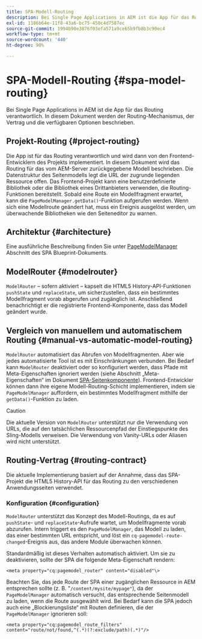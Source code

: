 ```yaml
---
title: SPA-Modell-Routing
description: Bei Single Page Applications in AEM ist die App für das Routing verantwortlich. In diesem Dokument werden der Routing-Mechanismus, der Vertrag und die verfügbaren Optionen beschrieben.
exl-id: 1186b64e-11f8-43a6-bc75-450c4d7587ec
source-git-commit: 1994b90e3876f03efa571a9ce65b9fb8b3c90ec4
workflow-type: tm+mt
source-wordcount: '440'
ht-degree: 90%

---
```


# SPA-Modell-Routing {#spa-model-routing}

Bei Single Page Applications in AEM ist die App für das Routing verantwortlich. In diesem Dokument werden der Routing-Mechanismus, der Vertrag und die verfügbaren Optionen beschrieben.

## Projekt-Routing {#project-routing}

Die App ist für das Routing verantwortlich und wird dann von den Frontend-Entwicklern des Projekts implementiert. In diesem Dokument wird das Routing für das vom AEM-Server zurückgegebene Modell beschrieben. Die Datenstruktur des Seitenmodells legt die URL der zugrunde liegenden Ressource offen. Das Frontend-Projekt kann eine benutzerdefinierte Bibliothek oder die Bibliothek eines Drittanbieters verwenden, die Routing-Funktionen bereitstellt. Sobald eine Route ein Modellfragment erwartet, kann die `PageModelManager.getData()`-Funktion aufgerufen werden. Wenn sich eine Modellroute geändert hat, muss ein Ereignis ausgelöst werden, um überwachende Bibliotheken wie den Seiteneditor zu warnen.

## Architektur {#architecture}

Eine ausführliche Beschreibung finden Sie unter [PageModelManager](blueprint.md#pagemodelmanager) Abschnitt des SPA Blueprint-Dokuments.

## ModelRouter {#modelrouter}

`ModelRouter` – sofern aktiviert – kapselt die HTML5 History-API-Funktionen `pushState` und `replaceState`, um sicherzustellen, dass ein bestimmtes Modellfragment vorab abgerufen und zugänglich ist. Anschließend benachrichtigt er die registrierte Frontend-Komponente, dass das Modell geändert wurde.

## Vergleich von manuellem und automatischem Routing {#manual-vs-automatic-model-routing}

`ModelRouter` automatisiert das Abrufen von Modellfragmenten. Aber wie jedes automatisierte Tool ist es mit Einschränkungen verbunden. Bei Bedarf kann `ModelRouter` deaktiviert oder so konfiguriert werden, dass Pfade mit Meta-Eigenschaften ignoriert werden (siehe Abschnitt „Meta-Eigenschaften“ im Dokument [SPA-Seitenkomponente](page-component.md)). Frontend-Entwickler können dann ihre eigene Modell-Routing-Schicht implementieren, indem sie `PageModelManager` auffordern, ein bestimmtes Modellfragment mithilfe der `getData()`-Funktion zu laden.

>[!CAUTION]
>
>Die aktuelle Version von `ModelRouter` unterstützt nur die Verwendung von URLs, die auf den tatsächlichen Ressourcenpfad der Einstiegspunkte des Sling-Modells verweisen. Die Verwendung von Vanity-URLs oder Aliasen wird nicht unterstützt.

## Routing-Vertrag {#routing-contract}

Die aktuelle Implementierung basiert auf der Annahme, dass das SPA-Projekt die HTML5 History-API für das Routing zu den verschiedenen Anwendungsseiten verwendet.

### Konfiguration {#configuration}

`ModelRouter` unterstützt das Konzept des Modell-Routings, da es auf `pushState`- und `replaceState`-Aufrufe wartet, um Modellfragmente vorab abzurufen. Intern triggert es den `PageModelManager`, das Modell zu laden, das einer bestimmten URL entspricht, und löst ein `cq-pagemodel-route-changed`-Ereignis aus, das andere Module überwachen können.

Standardmäßig ist dieses Verhalten automatisch aktiviert. Um sie zu deaktivieren, sollte der SPA die folgende Meta-Eigenschaft rendern:

```
<meta property="cq:pagemodel_router" content="disabled"\>
```

Beachten Sie, das jede Route der SPA einer zugänglichen Ressource in AEM entsprechen sollte (z. B. &quot;`/content/mysite/mypage"`), da der `PageModelManager` automatisch versucht, das entsprechende Seitenmodell zu laden, wenn die Route ausgewählt wird. Bei Bedarf kann die SPA jedoch auch eine „Blockierungsliste“ mit Routen definieren, die der `PageModelManager` ignorieren soll:

```
<meta property="cq:pagemodel_route_filters" content="route/not/found,^(.*)(?:exclude/path)(.*)"/>
```
